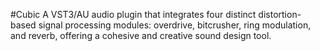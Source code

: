 #Cubic
A VST3/AU audio plugin that integrates four distinct distortion-based signal processing modules: overdrive, bitcrusher, ring modulation, and reverb, offering a cohesive and creative sound design tool.
